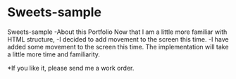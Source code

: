 # Sweets-sample
Sweets-sample
-About this Portfolio Now that I am a little more familiar with HTML structure, 
-I decided to add movement to the screen this time. 
-I have added some movement to the screen this time. The implementation will take a little more time and familiarity.

*If you like it, please send me a work order.
